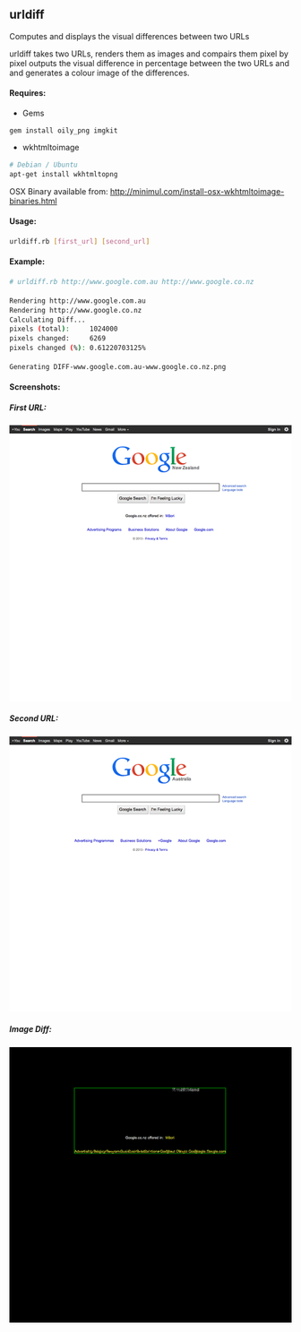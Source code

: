 ## urldiff

Computes and displays the visual differences between two URLs

urldiff takes two URLs, renders them as images and compairs them pixel by pixel outputs the visual difference in percentage between the two URLs and and generates a colour image of the differences.

#### Requires:
* Gems

```
gem install oily_png imgkit
```

* wkhtmltoimage

```bash
# Debian / Ubuntu
apt-get install wkhtmltopng
```

OSX Binary available from: http://minimul.com/install-osx-wkhtmltoimage-binaries.html

#### Usage:
```bash
urldiff.rb [first_url] [second_url]
```
#### Example:
```bash
# urldiff.rb http://www.google.com.au http://www.google.co.nz

Rendering http://www.google.com.au
Rendering http://www.google.co.nz
Calculating Diff...
pixels (total):     1024000
pixels changed:     6269
pixels changed (%): 0.61220703125%

Generating DIFF-www.google.com.au-www.google.co.nz.png
```

#### Screenshots:

##### First URL:

![First URL](/screenshots/url1.png "First URL")

##### Second URL:

![Second URL](/screenshots/url2.png "Second URL")

#####  Image Diff:

![Image Diff](/screenshots/urldiff.png "Image Diff")
